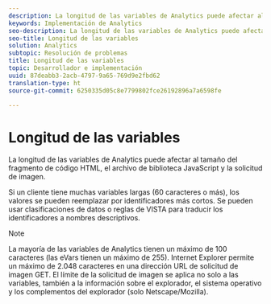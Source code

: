 ```yaml
---
description: La longitud de las variables de Analytics puede afectar al tamaño del fragmento de código HTML, el archivo de biblioteca JavaScript y la solicitud de imagen.
keywords: Implementación de Analytics
seo-description: La longitud de las variables de Analytics puede afectar al tamaño del fragmento de código HTML, el archivo de biblioteca JavaScript y la solicitud de imagen.
seo-title: Longitud de las variables
solution: Analytics
subtopic: Resolución de problemas
title: Longitud de las variables
topic: Desarrollador e implementación
uuid: 87deabb3-2acb-4797-9a65-769d9e2fbd62
translation-type: ht
source-git-commit: 6250335d05c8e7799802fce26192896a7a6598fe

---
```



# Longitud de las variables

La longitud de las variables de Analytics puede afectar al tamaño del fragmento de código HTML, el archivo de biblioteca JavaScript y la solicitud de imagen.

Si un cliente tiene muchas variables largas (60 caracteres o más), los valores se pueden reemplazar por identificadores más cortos. Se pueden usar clasificaciones de datos o reglas de VISTA para traducir los identificadores a nombres descriptivos.

>[!NOTE]
>
>La mayoría de las variables de Analytics tienen un máximo de 100 caracteres (las eVars tienen un máximo de 255). Internet Explorer permite un máximo de 2.048 caracteres en una dirección URL de solicitud de imagen GET. El límite de la solicitud de imagen se aplica no solo a las variables, también a la información sobre el explorador, el sistema operativo y los complementos del explorador (solo Netscape/Mozilla).

